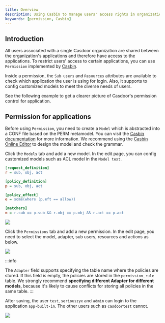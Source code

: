 ```yaml
---
title: Overview
description: Using Casbin to manage users' access rights in organization
keywords: [permission, Casbin]
---
```


## Introduction

All users associated with a single Casdoor organization are shared between the organization's applications and therefore have access to the applications. To restrict users' access to certain applications, you can use `Permission` implemented by [Casbin](https://casbin.io/). 

Inside a permission, the `Sub users` and `Resources` attributes are available to check which application the user is using for login. Also, it supports to config customized models to meet the diverse needs of users. 

See the following example to get a clearer picture of Casdoor's permission control for application. 

## Permission for applications

Before using `Permission`, you need to create a `Model` which is abstracted into a CONF file based on the PERM metamodel. You can visit the [Casbin documentation](https://casbin.io/docs/syntax-for-models) for more information. We recommend using the [Casbin Online Editor](https://casbin.org/casbin-editor/) to design the model and check the grammar. 

Click the `Models` tab and add a new model. In the edit page, you can config customized models such as ACL model in the `Model text`.

```ini
[request_definition]
r = sub, obj, act

[policy_definition]
p = sub, obj, act

[policy_effect]
e = some(where (p.eft == allow))

[matchers]
m = r.sub == p.sub && r.obj == p.obj && r.act == p.act
```

![](/img/model_edit.png)

Click the `Permissions` tab and add a new permission. In the edit page, you need to select the model, adapter, sub users, resources and actions as below.  

![](/img/permission_edit.png)

:::info

The `Adapter` field supports specifying the table name where the policies are stored. If this field is empty, the policies are stored in the `permission_rule` table. We strongly recommend **specifying different Adapter for different models**, because it's likely to cause conflicts for storing all policies in the same table. 
:::


After saving, the user `test`, `seriouszyx` and `admin` can login to the application `app-built-in`. The other users such as `casdoortest` cannot. 

![](/img/permission_fail_to_login.png)
